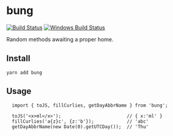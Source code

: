 # bung

[![Build Status](https://travis-ci.org/simongregory/bung.svg?branch=master)](https://travis-ci.org/simongregory/bung) [![Windows Build Status](https://ci.appveyor.com/api/projects/status/github/simongregory/bung?branch=master&svg=true)](https://ci.appveyor.com/project/SimonGregory/bung)

Random methods awaiting a proper home.

## Install

  `yarn add bung`

## Usage

      import { toJS, fillCurlies, getDayAbbrName } from 'bung';
      
      toJS('<x>ml</x>');                        // { x:'ml' }
      fillCurlies('a{z}c', {z:'b'});            // 'abc'
      getDayAbbrName(new Date(0).getUTCDay());  // 'Thu'
